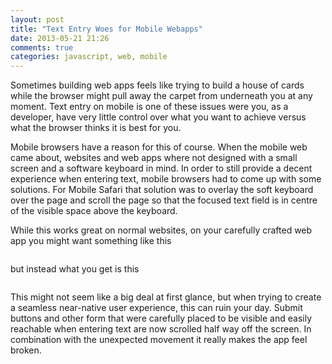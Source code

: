 ```yaml
---
layout: post
title: "Text Entry Woes for Mobile Webapps"
date: 2013-05-21 21:26
comments: true
categories: javascript, web, mobile
---
```


Sometimes building web apps feels like trying to build a house of cards while the browser might pull away the carpet from underneath you at any moment. Text entry on mobile is one of these issues were you, as a developer, have very little control over what you want to achieve versus what the browser thinks it is best for you. 

Mobile browsers have a reason for this of course. When the mobile web came about, websites and web apps where not designed with a small screen and a software keyboard in mind. In order to still provide a decent experience when entering text, mobile browsers had to come up with some solutions. For Mobile Safari that solution was to overlay the soft keyboard over the page and scroll the page so that the focused text field is in centre of the visible space above the keyboard.

While this works great on normal websites, on your carefully crafted web app you might want something like this

<img>

but instead what you get is this

<img>

This might not seem like a big deal at first glance, but when trying to create a seamless near-native user experience, this can ruin your day. Submit buttons and other form that were carefully placed to be visible and easily reachable when entering text are now scrolled half way off the screen. In combination with the unexpected movement it really makes the app feel broken.

